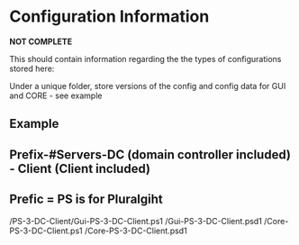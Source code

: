 # Configuration Information

**NOT COMPLETE**

This should contain information regarding the the types of configurations stored here:

Under a unique folder, store versions of the config and config data for GUI and CORE - see example

## Example
## Prefix-#Servers-DC (domain controller included) - Client (Client included)
## Prefic = PS is for Pluralgiht
/PS-3-DC-Client/Gui-PS-3-DC-Client.ps1
                /Gui-PS-3-DC-Client.psd1
                /Core-PS-3-DC-Client.ps1
                /Core-PS-3-DC-Client.psd1

